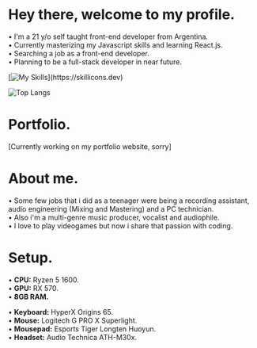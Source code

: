 # Hey there, welcome to my profile.
• I'm a 21 y/o self taught front-end developer from Argentina.<br>
• Currently masterizing my Javascript skills and learning React.js.<br>
• Searching a job as a front-end developer.<br>
• Planning to be a full-stack developer in near future.<br>

[![My Skills](https://skillicons.dev/icons?i=html,css,sass,js,react,)](https://skillicons.dev)

![Top Langs](https://github-readme-stats.vercel.app/api/top-langs/?username=facundonahuelcruz&theme=tokyonight)

# Portfolio.

[Currently working on my portfolio website, sorry]

# About me.
• Some few jobs that i did as a teenager were being a recording assistant, audio engineering (Mixing and Mastering) and a PC technician.<br>
• Also i'm a multi-genre music producer, vocalist and audiophile.<br>
• I love to play videogames but now i share that passion with coding.<br>



# Setup.
• <b>CPU:</b> Ryzen 5 1600.<br>
• <b>GPU:</b> RX 570.<br>
• <b>8GB RAM.</b><br>

• <b>Keyboard:</b> HyperX Origins 65.<br>
• <b>Mouse:</b> Logitech G PRO X Superlight.<br>
• <b>Mousepad:</b> Esports Tiger Longten Huoyun.<br>
• <b>Headset:</b> Audio Technica ATH-M30x.<br>

